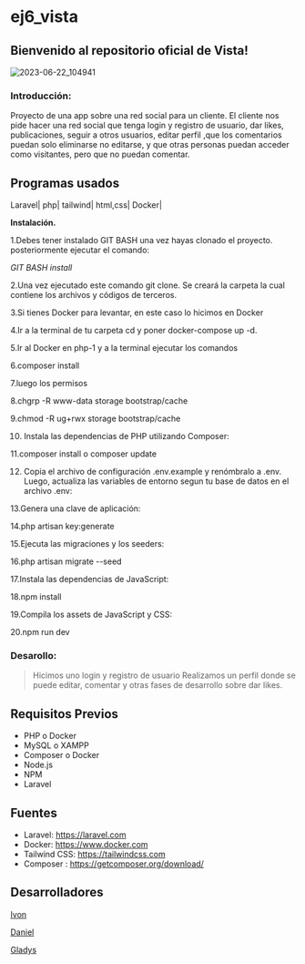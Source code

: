 # ej6_vista
## Bienvenido al repositorio oficial de Vista! 
![2023-06-22_104941](https://github.com/FF5-DW1/ej6_vista/assets/126791645/7fa9b148-f607-4030-85b8-95c0259adfad)

### Introducción:
Proyecto de una app sobre una  red social para un cliente.
El cliente nos pide hacer una red social que tenga login y registro de usuario, dar likes, publicaciones, seguir a otros usuarios, 
editar perfil ,que los comentarios puedan solo eliminarse no editarse,
y que otras personas puedan acceder como visitantes, pero que no puedan comentar.
## Programas usados
Laravel|
php|
tailwind|
html,css|
Docker|

**Instalación.**

1.Debes tener instalado GIT BASH una vez hayas clonado el proyecto.
posteriormente ejecutar el comando:

*GIT BASH install*

2.Una vez ejecutado este comando git clone. Se creará la carpeta la cual contiene
los archivos y códigos de terceros.

3.Si tienes Docker para levantar, en este caso lo hicimos en Docker

4.Ir a la terminal de tu carpeta cd y poner docker-compose up -d.

5.Ir al Docker en php-1 y a la terminal ejecutar los comandos 

6.composer install

7.luego los permisos 

8.chgrp -R www-data storage bootstrap/cache

9.chmod -R ug+rwx storage bootstrap/cache

10. Instala las dependencias de PHP utilizando Composer:

11.composer install o composer update

12. Copia el archivo de configuración .env.example y renómbralo a .env. Luego, actualiza las variables de entorno segun tu base de datos en el archivo .env:
    
13.Genera una clave de aplicación:

14.php artisan key:generate

15.Ejecuta las migraciones y los seeders:

16.php artisan migrate --seed

17.Instala las dependencias de JavaScript:

18.npm install

19.Compila los assets de JavaScript y CSS:

20.npm run dev

### Desarollo:

> Hicimos uno login y registro de usuario
> Realizamos un perfil donde se puede editar, comentar y otras fases de desarrollo sobre dar likes.

## Requisitos Previos
* PHP o Docker
* MySQL o XAMPP
* Composer o Docker
* Node.js
* NPM
* Laravel

## Fuentes
* Laravel: https://laravel.com
* Docker: https://www.docker.com
* Tailwind CSS: https://tailwindcss.com
* Composer : https://getcomposer.org/download/

## Desarrolladores
[Ivon](https://github.com/ivon4)

[Daniel](https://github.com/DanielDW23)

[Gladys](https://github.com/gladystarea1)

